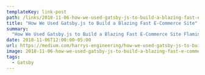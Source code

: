 ```yaml
---
templateKey: link-post
path: /links/2018-11-06-how-we-used-gatsby-js-to-build-a-blazing-fast-e-commerce-site
title: "How We Used Gatsby.js to Build a Blazing Fast E-Commerce Site"
summary:
  "How We Used Gatsby.js to Build a Blazing Fast E-Commerce Site Flamingo has landed! Harry’s, Flamingo’s parent company, serves over one million female customers. "
date: 2018-11-06T12:00:00-05:00
url: https://medium.com/harrys-engineering/how-we-used-gatsby-js-to-build-a-blazing-fast-e-commerce-site-a9818145c67b
image: 2018-11-06-how-we-used-gatsby-js-to-build-a-blazing-fast-e-commerce-site.png
tags:
  - Gatsby
---
```

